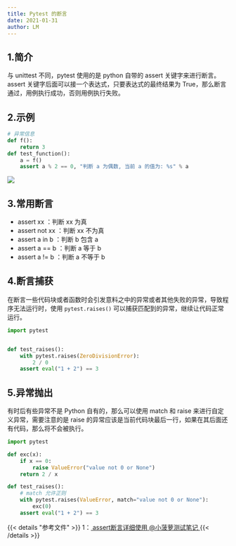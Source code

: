 ```yaml
---
title: Pytest 的断言
date: 2021-01-31
author: LM
---
```


## 1.简介

与 unittest 不同，pytest 使用的是 python 自带的 assert 关键字来进行断言。assert 关键字后面可以接一个表达式，只要表达式的最终结果为 True，那么断言通过，用例执行成功，否则用例执行失败。

##  2.示例

```python
# 异常信息
def f():
    return 3
def test_function():
    a = f()
    assert a % 2 == 0, "判断 a 为偶数, 当前 a 的值为: %s" % a
```

![](/images/drawingbed/img/202205051010103.png)

## 3.常用断言

- assert xx ：判断 xx 为真
- assert not xx ：判断 xx 不为真
- assert a in b ：判断 b 包含 a
- assert a == b ：判断 a 等于 b
- assert a != b ：判断 a 不等于 b

## 4.断言捕获

在断言一些代码块或者函数时会引发意料之中的异常或者其他失败的异常，导致程序无法运行时，使用 `pytest.raises()` 可以捕获匹配到的异常，继续让代码正常运行。

```python
import pytest


def test_raises():
    with pytest.raises(ZeroDivisionError):
        2 / 0
    assert eval("1 + 2") == 3
```

## 5.异常抛出

有时后有些异常不是 Python 自有的，那么可以使用 match 和 raise 来进行自定义异常，需要注意的是 raise 的异常应该是当前代码块最后一行，如果在其后面还有代码，那么将不会被执行。

```python
import pytest

def exc(x):
    if x == 0:
        raise ValueError("value not 0 or None")
    return 2 / x

def test_raises():
    # match 允许正则
    with pytest.raises(ValueError, match="value not 0 or None"):
        exc(0)
    assert eval("1 + 2") == 3
```

{{< details "参考文件" >}} 
1：[  assert断言详细使用  @小菠萝测试笔记 ](https://www.cnblogs.com/poloyy/p/12641778.html)
{{< /details >}}